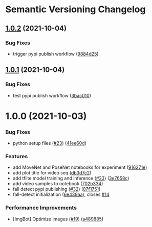 # Semantic Versioning Changelog

## [1.0.2](https://github.com/ambianic/fall-detection/compare/v1.0.1...v1.0.2) (2021-10-04)


### Bug Fixes

* trigger pypi publish workflow ([9884d25](https://github.com/ambianic/fall-detection/commit/9884d252bcbe45bc53133963cc1f877f631a30dd))

## [1.0.1](https://github.com/ambianic/fall-detection/compare/v1.0.0...v1.0.1) (2021-10-04)


### Bug Fixes

* test pypi publish workflow ([3bac010](https://github.com/ambianic/fall-detection/commit/3bac0108b08c8bfb7151dbf0bd9dae7459467f81))

# 1.0.0 (2021-10-03)


### Bug Fixes

* python setup files ([#23](https://github.com/ambianic/fall-detection/issues/23)) ([41ee60d](https://github.com/ambianic/fall-detection/commit/41ee60de73ecb6b3dc1d05753f806c14a0af4a41))


### Features

* add MoveNet and PoseNet notebooks for experiment ([916271e](https://github.com/ambianic/fall-detection/commit/916271eb3eef553af326bbefaa0230e5a033ec61))
* add plot title for video seq ([db3d7c2](https://github.com/ambianic/fall-detection/commit/db3d7c2d865dea935a5038e86e454783b50dbab2))
* add tflite model training and inference ([#33](https://github.com/ambianic/fall-detection/issues/33)) ([3e7658c](https://github.com/ambianic/fall-detection/commit/3e7658cd6889a4b790533c8bdf73c2f9181a5855))
* add video samples to notebook ([702b334](https://github.com/ambianic/fall-detection/commit/702b3347aeebf625e540061146f3ce2d9c88577e))
* fall detect pypi publishing ([#32](https://github.com/ambianic/fall-detection/issues/32)) ([87f1751](https://github.com/ambianic/fall-detection/commit/87f17517c65e9a221bf93ba4903164fcf6eb2be0))
* fall-detect initialization ([6e439aa](https://github.com/ambianic/fall-detection/commit/6e439aa37c4d4bf10f3b5020dccdf9193759bbd2)), closes [#14](https://github.com/ambianic/fall-detection/issues/14)


### Performance Improvements

* [ImgBot] Optimize images ([#19](https://github.com/ambianic/fall-detection/issues/19)) ([a489885](https://github.com/ambianic/fall-detection/commit/a4898853e94e0c3d874e2301a9d6507c84f26c00))
